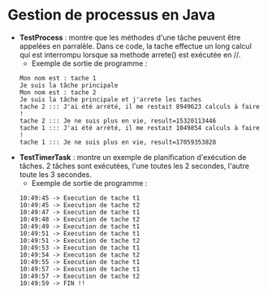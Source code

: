 # Gestion de processus en Java

- **TestProcess** : montre que les méthodes d'une tâche peuvent être appelées en parralèle. Dans ce code, la tache effectue un long calcul qui est interrompu lorsque sa methode arrete() est exécutée en //.
  - Exemple de sortie de programme : 
  ```
  Mon nom est : tache 1
  Je suis la tâche principale
  Mon nom est : tache 2
  Je suis la tâche principale et j'arrete les taches
  tache 2 ::: J'ai été arrété, il me restait 8949623 calculs à faire !
  tache 2 ::: Je ne suis plus en vie, result=15320113446
  tache 1 ::: J'ai été arrété, il me restait 1049854 calculs à faire !
  tache 1 ::: Je ne suis plus en vie, result=17059353828

- **TestTimerTask** : montre un exemple de planification d'exécution de tâches. 2 tâches sont exécutées, l'une toutes les 2 secondes, l'autre toute les 3 secondes.
  - Exemple de sortie de programme : 
  ```
  10:49:45 -> Execution de tache t1
  10:49:45 -> Execution de tache t2
  10:49:47 -> Execution de tache t1
  10:49:48 -> Execution de tache t2
  10:49:49 -> Execution de tache t1
  10:49:51 -> Execution de tache t1
  10:49:51 -> Execution de tache t2
  10:49:53 -> Execution de tache t1
  10:49:54 -> Execution de tache t2
  10:49:55 -> Execution de tache t1
  10:49:57 -> Execution de tache t1
  10:49:57 -> Execution de tache t2
  10:49:59 -> FIN !!
